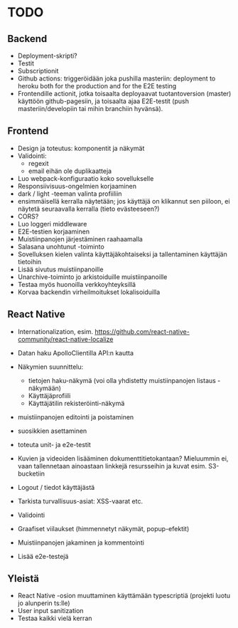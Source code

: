 # TODO

## Backend

- Deployment-skripti?
- Testit
- Subscriptionit
- Github actions: triggeröidään joka pushilla masteriin: deployment to heroku both for the production and for the E2E testing
- Frontendille actionit, jotka toisaalta deployaavat tuotantoversion (master) käyttöön github-pagesiin, ja toisaalta ajaa E2E-testit (push masteriin/developiin tai mihin branchiin hyvänsä).

## Frontend

- Design ja toteutus: komponentit ja näkymät
- Validointi:
  - regexit
  - email eihän ole duplikaatteja
- Luo webpack-konfiguraatio koko sovellukselle
- Responsiivisuus-ongelmien korjaaminen
- dark / light -teeman valinta profiiliin
- ensimmäisellä kerralla näytetään; jos käyttäjä on klikannut sen piiloon, ei näytetä seuraavalla kerralla (tieto evästeeseen?)
- CORS?
- Luo loggeri middleware
- E2E-testien korjaaminen
- Muistiinpanojen järjestäminen raahaamalla
- Salasana unohtunut -toiminto
- Sovelluksen kielen valinta käyttäjäkohtaiseksi ja tallentaminen käyttäjän tietoihin
- Lisää sivutus muistiinpanoille
- Unarchive-toiminto jo arkistoiduille muistiinpanoille
- Testaa myös huonoilla verkkoyhteyksillä
- Korvaa backendin virheilmoitukset lokalisoiduilla

## React Native

- Internationalization, esim. https://github.com/react-native-community/react-native-localize
- Datan haku ApolloClientilla API:n kautta
- Näkymien suunnittelu:
  - tietojen haku-näkymä (voi olla yhdistetty muistiinpanojen listaus -näkymään)
  - Käyttäjäprofiili
  - Käyttäjätilin rekisteröinti-näkymä
- muistiinpanojen editointi ja poistaminen
- suosikkien asettaminen
- toteuta unit- ja e2e-testit
- Kuvien ja videoiden lisääminen dokumenttitietokantaan? Mieluummin ei, vaan tallennetaan ainoastaan linkkejä resursseihin ja kuvat esim. S3-bucketiin
- Logout / tiedot käyttäjästä

- Tarkista turvallisuus-asiat: XSS-vaarat etc.
- Validointi
- Graafiset viilaukset (himmennetyt näkymät, popup-efektit)
- Muistiinpanojen jakaminen ja kommentointi
- Lisää e2e-testejä

## Yleistä

- React Native -osion muuttaminen käyttämään typescriptiä (projekti luotu jo alunperin ts:lle)
- User input sanitization
- Testaa kaikki vielä kerran
